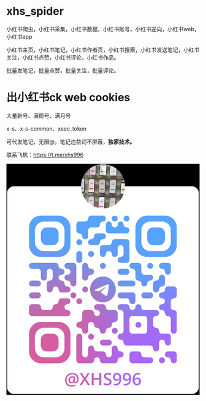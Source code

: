 # xhs_spider

小红书爬虫，小红书采集，小红书数据，小红书账号，小红书逆向，小红书web，小红书app

小红书主页，小红书笔记，小红书作者页，小红书搜索，小红书发送笔记，小红书关注，小红书点赞，小红书评论，小红书作品。

批量发笔记，批量点赞，批量关注，批量评论。

# 出小红书ck web  cookies

大量新号、满周号、满月号

x-s、x-s-common、xsec_token

可代发笔记，无限@，笔记违禁词不屏蔽，**独家技术。**

联系飞机：https://t.me/xhs996

![tg](https://github.com/xhs996/xhs_spider/blob/main/tg.png)
